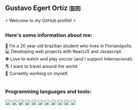 ## Gustavo Egert Ortiz :brazil:
⚡ Welcome to my GitHub profile! ⚡

### Here's some information about me:

💬 I’m a 20 year old brazilian student who lives in Florianópolis.<br>
💻 Developing web projects with ReactJS and Javascript.<br>
⚽ Love to watch and play soccer (and I support Internacional).<br>
🌎 I want to travel around the world.<br>
🌱 Currently working on myself.<br>
<br>

### Programming languages and tools:

[<img align="left" alt="Javascript" width="18px" src="https://simpleicons.org/icons/javascript.svg" />](https://www.javascript.com/)
[<img align="left" alt="React" width="18px" src="https://simpleicons.org/icons/react.svg" />](https://reactjs.org/)
[<img align="left" alt="Python" width="18px" src="https://simpleicons.org/icons/python.svg" />](https://www.python.org/)
[<img align="left" alt="HTML" width="18px" src="https://simpleicons.org/icons/html5.svg" />](https://html5.org/)
[<img align="left" alt="CSS" width="18px" src="https://simpleicons.org/icons/css3.svg" />](https://developer.mozilla.org/en-US/docs/Web/CSS)
[<img align="left" alt="VSCode" width="18px" src="https://simpleicons.org/icons/virtualstudiocode.svg" />](https://https://code.visualstudio.com/)
[<img align="left" alt="Pycharm" width="18px" src="https://simpleicons.org/icons/pycharm.svg" />](https://www.jetbrains.com/pycharm/)
[<img align="left" alt="Webstorm" width="18px" src="https://simpleicons.org/icons/webstorm.svg" />](https://www.jetbrains.com/webstorm/)
[<img align="left" alt="MySQL" width="18px" src="https://simpleicons.org/icons/mysql.svg" />](https://www.mysql.com/)
[<img align="left" alt="MongoDB" width="18px" src="https://simpleicons.org/icons/mongodb.svg" />](https://www.mongodb.com/)
[<img align="left" alt="Git" width="18px" src="https://simpleicons.org/icons/git.svg" />](https://git-scm.com/)
<br>
